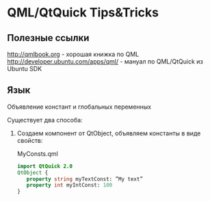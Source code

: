 # QML/QtQuick Tips&Tricks

## Полезные ссылки

http://qmlbook.org - хорошая книжка по QML
http://developer.ubuntu.com/apps/qml/ - мануал по QML/QtQuick из Ubuntu SDK

## Язык

Объявление констант и глобальных переменных

Существует два способа:
1. Создаем компонент от  QtObject, объявляем константы в виде свойств:

    MyConsts.qml
    ```qml
    import QtQuick 2.0
    QtObject {
       property string myTextConst: ”My text”
       property int myIntConst: 100
    }
    ```
    
    
